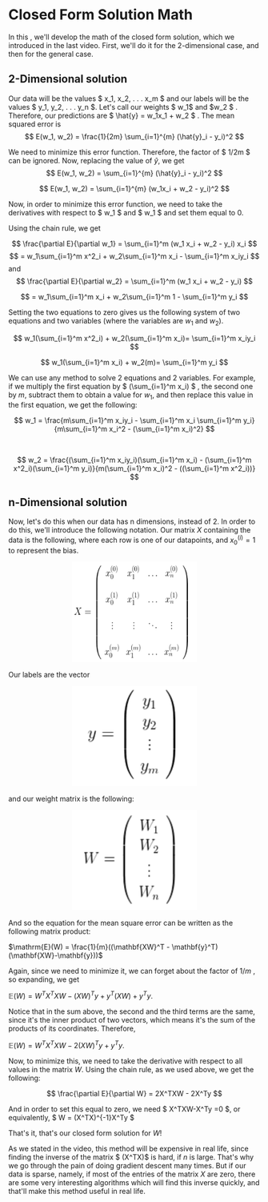 # Closed Form Solution Math

In this , we'll develop the math of the closed form solution, which we introduced in the last video. First, we'll do it for the 2-dimensional case, and then for the general case.

## 2-Dimensional solution
Our data will be the values $ x_1, x_2, . . . x_m $ and our labels will be the values  $ y_1, y_2, . . . y_n $. Let's call our weights $ w_1$ and $w_2 $ . Therefore, our predictions are $ \hat{y} = w_1x_1 + w_2 $ . The mean squared error is
$$ E(w_1, w_2) = \frac{1}{2m} \sum_{i=1}^{m} (\hat{y}_i - y_i)^2 $$

We need to minimize this error function. Therefore, the factor of $ 1/2m $ can be ignored. Now, replacing the value of $\hat{y}$, we get
$$ E(w_1, w_2) =  \sum_{i=1}^{m} (\hat{y}_i - y_i)^2 $$

$$ E(w_1, w_2) =  \sum_{i=1}^{m} (w_1x_i + w_2 - y_i)^2 $$

Now, in order to minimize this error function, we need to take the derivatives with respect to $ w_1 $ and $ w_1 $ and set them equal to 0.

Using the chain rule, we get

$$
\frac{\partial E}{\partial w_1} = \sum_{i=1}^m (w_1 x_i + w_2 - y_i) x_i
$$
$$
= w_1\sum_{i=1}^m x^2_i + w_2\sum_{i=1}^m x_i - \sum_{i=1}^m x_iy_i
$$
 and 
 $$
\frac{\partial E}{\partial w_2} = \sum_{i=1}^m (w_1 x_i + w_2 - y_i)
$$

$$
= w_1\sum_{i=1}^m x_i + w_2\sum_{i=1}^m 1 - \sum_{i=1}^m y_i
$$

Setting the two equations to zero gives us the following system of two equations and two variables (where the variables are $w_1$ and $w_2$).

$$
 w_1(\sum_{i=1}^m x^2_i) + w_2(\sum_{i=1}^m x_i)= \sum_{i=1}^m x_iy_i
$$

$$
 w_1(\sum_{i=1}^m x_i) + w_2(m)= \sum_{i=1}^m y_i
$$

We can use any method to solve 2 equations and 2 variables. For example, if we multiply the first equation by $ (\sum_{i=1}^m x_i) $ , the second one by $m$, subtract them to obtain a value for $w_1$, and then replace this value in the first equation, we get the following:

$$
w_1 = \frac{m\sum_{i=1}^m x_iy_i - \sum_{i=1}^m x_i \sum_{i=1}^m y_i}{m\sum_{i=1}^m x_i^2 - (\sum_{i=1}^m x_i)^2}
$$

<br> 

$$
w_2 = \frac{(\sum_{i=1}^m x_iy_i)(\sum_{i=1}^m x_i) - (\sum_{i=1}^m x^2_i)(\sum_{i=1}^m y_i)}{m(\sum_{i=1}^m x_i)^2 - ((\sum_{i=1}^m x^2_i))}
$$

## n-Dimensional solution

Now, let's do this when our data has n dimensions, instead of 2. In order to do this, we'll introduce the following notation. Our matrix $X$ containing the data is the following, where each row is one of our datapoints, and $x^{(i)}_0 = 1$ to represent the bias.

<div style="text-align:center"><img src="asset/maths/NDimensionX.png" width="250" height="200" alt="NDimensionX"/></div>

Our labels are the vector



<div style="text-align:center"><img src="asset/maths/NDimensionY.png" width="250" height="200" alt="NDimensionY"/></div>

and our weight matrix is the following:



<div style="text-align:center"><img src="asset/maths/NDimensionW.png" width="250" height="200" alt="NDimensionW"/></div>

And so the equation for the mean square error can be written as the following matrix product:

$\mathrm{E}(W) = \frac{1}{m}((\mathbf{XW}^T - \mathbf{y}^T)(\mathbf{XW}-\mathbf{y}))$

Again, since we need to minimize it, we can forget about the factor of $1/m$  , so expanding, we get

$\mathbb{E}(W) = W^TX^TXW-(XW)^Ty+ y^T(XW) +y^Ty.$

Notice that in the sum above, the second and the third terms are the same, since it's the inner product of two vectors, which means it's the sum of the products of its coordinates. Therefore,

$\mathbb{E}(W) = W^TX^TXW-2(XW)^Ty+y^Ty.$

Now, to minimize this, we need to take the derivative with respect to all values in the matrix $W$. Using the chain rule, as we used above, we get the following:

$$
\frac{\partial E}{\partial W} =  2X^TXW - 2X^Ty
$$

And in order to set this equal to zero, we need $ X^TXW-X^Ty =0 $, or equivalently,
 $ W = (X^TX)^{-1}X^Ty $
 
 That's it, that's our closed form solution for $W$!

 As we stated in the video, this method will be expensive in real life, since finding the inverse of the matrix $ (X^TX)$ is hard, if $n$ is large. That's why we go through the pain of doing gradient descent many times. But if our data is sparse, namely, if most of the entries of the matrix $X$ are zero, there are some very interesting algorithms which will find this inverse quickly, and that'll make this method useful in real life.


